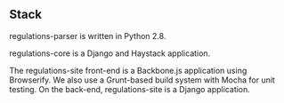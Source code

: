 ## Stack

regulations-parser is written in Python 2.8.

regulations-core is a Django and Haystack application.

The regulations-site front-end is a Backbone.js application using Browserify. We also use a Grunt-based build system with Mocha for unit testing. On the back-end, regulations-site is a Django application.


